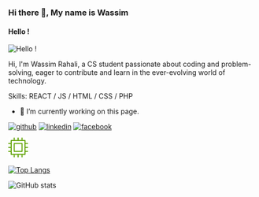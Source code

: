 ### Hi there 👋, My name is Wassim
#### **Hello !**
![**Hello !**](https://camo.githubusercontent.com/c8487addb54f1db1d07efee87dd8bc2492dae31432bccb4c22a02fde5b85ee11/68747470733a2f2f6769746875622e626c6f672f77702d636f6e74656e742f75706c6f6164732f323032302f31322f3130323339333331302d30373437386238302d336638642d313165622d383465622d3339326435353565626432392e706e673f6669743d31323030253243363330)

Hi, I'm Wassim Rahali, a CS student passionate about coding and problem-solving, eager to contribute and learn in the ever-evolving world of technology.

Skills: REACT / JS / HTML / CSS / PHP

- 🔭 I’m currently working on this page. 


[<img src='https://cdn.jsdelivr.net/npm/simple-icons@3.0.1/icons/github.svg' alt='github' height='40'>](https://github.com/wassimrahali)  [<img src='https://cdn.jsdelivr.net/npm/simple-icons@3.0.1/icons/linkedin.svg' alt='linkedin' height='40'>](https://www.linkedin.com/in/wassimrahali/)  [<img src='https://cdn.jsdelivr.net/npm/simple-icons@3.0.1/icons/facebook.svg' alt='facebook' height='40'>](https://www.facebook.com/https://www.facebook.com/profile.php?id=100011457441787)  

<a href='https://docs.github.com/en/developers'><img src='https://raw.githubusercontent.com/acervenky/animated-github-badges/master/assets/devbadge.gif' width='40' height='40'></a> 

[![Top Langs](https://github-readme-stats.vercel.app/api/top-langs/?username=wassimrahali)](https://github.com/anuraghazra/github-readme-stats)

![GitHub stats](https://github-readme-stats.vercel.app/api?username=wassimrahali&show_icons=true)  

